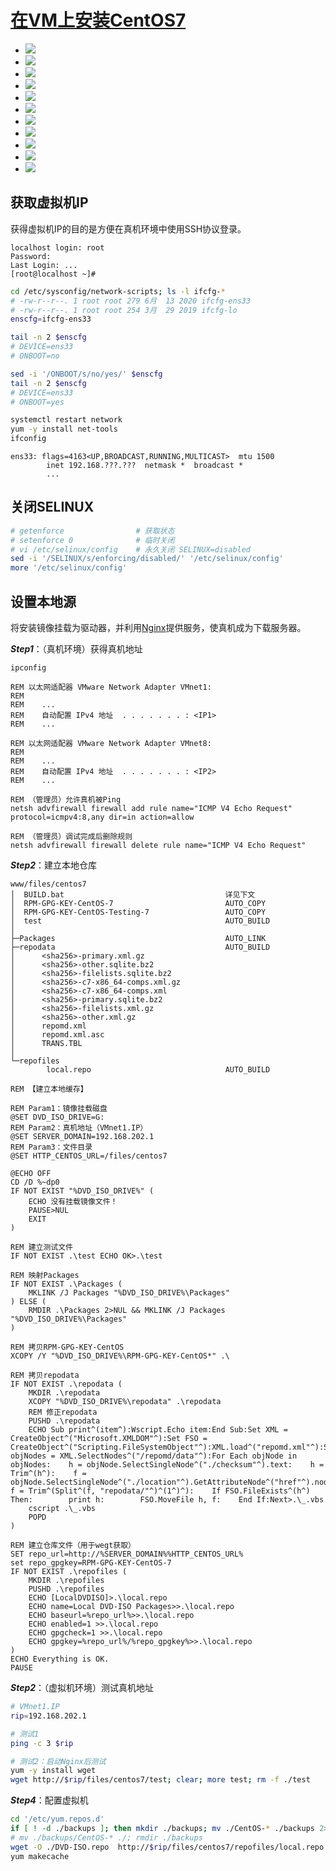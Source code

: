 <link rel="stylesheet" href="https://zhmhbest.gitee.io/hellomathematics/style/index.css">
<script src="https://zhmhbest.gitee.io/hellomathematics/style/index.js"></script>

# [在VM上安装CentOS7](../index.html)

- ![](./images/vm_disk.png)
- ![](./images/adapter.png)
- ![](./images/vm_adapter.png)
- ![](./images/centos7_install.png)
- ![](./images/centos7_kdump.png)
- ![](./images/centos7_net1.png)
- ![](./images/centos7_net2.png)
- ![](./images/centos7_disk1.png)
- ![](./images/centos7_disk2.png)
- ![](./images/centos7_disk3.png)
- ![](./images/vm_ssh.png)

## 获取虚拟机IP

获得虚拟机IP的目的是方便在真机环境中使用SSH协议登录。

```
localhost login: root
Password:
Last Login: ...
[root@localhost ~]#
```

```bash
cd /etc/sysconfig/network-scripts; ls -l ifcfg-*
# -rw-r--r--. 1 root root 279 6月  13 2020 ifcfg-ens33
# -rw-r--r--. 1 root root 254 3月  29 2019 ifcfg-lo
enscfg=ifcfg-ens33

tail -n 2 $enscfg
# DEVICE=ens33
# ONBOOT=no

sed -i '/ONBOOT/s/no/yes/' $enscfg
tail -n 2 $enscfg
# DEVICE=ens33
# ONBOOT=yes

systemctl restart network
yum -y install net-tools
ifconfig
```

```
ens33: flags=4163<UP,BROADCAST,RUNNING,MULTICAST>  mtu 1500
        inet 192.168.???.???  netmask *  broadcast *
        ...
```

## 关闭SELINUX

```bash
# getenforce                # 获取状态
# setenforce 0              # 临时关闭
# vi /etc/selinux/config    # 永久关闭 SELINUX=disabled
sed -i '/SELINUX/s/enforcing/disabled/' '/etc/selinux/config'
more '/etc/selinux/config'
```

## 设置本地源

将安装镜像挂载为驱动器，并利用[Nginx](http://nginx.org/en/download.html)提供服务，使真机成为下载服务器。

***Step1***：（真机环境）获得真机地址

```batch
ipconfig

REM 以太网适配器 VMware Network Adapter VMnet1:
REM 
REM    ...
REM    自动配置 IPv4 地址  . . . . . . . : <IP1>
REM    ...

REM 以太网适配器 VMware Network Adapter VMnet8:
REM 
REM    ...
REM    自动配置 IPv4 地址  . . . . . . . : <IP2>
REM    ...

REM （管理员）允许真机被Ping
netsh advfirewall firewall add rule name="ICMP V4 Echo Request" protocol=icmpv4:8,any dir=in action=allow

REM （管理员）调试完成后删除规则
netsh advfirewall firewall delete rule name="ICMP V4 Echo Request"
```

***Step2***：建立本地仓库

```
www/files/centos7
│  BUILD.bat                                    详见下文
│  RPM-GPG-KEY-CentOS-7                         AUTO_COPY
│  RPM-GPG-KEY-CentOS-Testing-7                 AUTO_COPY
│  test                                         AUTO_BUILD
│
├─Packages                                      AUTO_LINK
├─repodata                                      AUTO_BUILD
│      <sha256>-primary.xml.gz
│      <sha256>-other.sqlite.bz2
│      <sha256>-filelists.sqlite.bz2
│      <sha256>-c7-x86_64-comps.xml.gz
│      <sha256>-c7-x86_64-comps.xml
│      <sha256>-primary.sqlite.bz2
│      <sha256>-filelists.xml.gz
│      <sha256>-other.xml.gz
│      repomd.xml
│      repomd.xml.asc
│      TRANS.TBL
│
└─repofiles
        local.repo                              AUTO_BUILD
```

```batch
REM 【建立本地缓存】

REM Param1：镜像挂载磁盘
@SET DVD_ISO_DRIVE=G:
REM Param2：真机地址（VMnet1.IP）
@SET SERVER_DOMAIN=192.168.202.1
REM Param3：文件目录
@SET HTTP_CENTOS_URL=/files/centos7

@ECHO OFF
CD /D %~dp0
IF NOT EXIST "%DVD_ISO_DRIVE%" (
    ECHO 没有挂载镜像文件！
    PAUSE>NUL
    EXIT
)

REM 建立测试文件
IF NOT EXIST .\test ECHO OK>.\test

REM 映射Packages
IF NOT EXIST .\Packages (
    MKLINK /J Packages "%DVD_ISO_DRIVE%\Packages"
) ELSE (
    RMDIR .\Packages 2>NUL && MKLINK /J Packages "%DVD_ISO_DRIVE%\Packages"
)

REM 拷贝RPM-GPG-KEY-CentOS
XCOPY /Y "%DVD_ISO_DRIVE%\RPM-GPG-KEY-CentOS*" .\

REM 拷贝repodata
IF NOT EXIST .\repodata (
    MKDIR .\repodata
    XCOPY "%DVD_ISO_DRIVE%\repodata" .\repodata
    REM 修正repodata
    PUSHD .\repodata
    ECHO Sub print^(item^):Wscript.Echo item:End Sub:Set XML = CreateObject^("Microsoft.XMLDOM"^):Set FSO = CreateObject^("Scripting.FileSystemObject"^):XML.load^("repomd.xml"^):Set objNodes = XML.SelectNodes^("/repomd/data"^):For Each objNode in objNodes:    h = objNode.SelectSingleNode^("./checksum"^).text:    h = Trim^(h^):    f = objNode.SelectSingleNode^("./location"^).GetAttributeNode^("href"^).nodevalue:    f = Trim^(Split^(f, "repodata/"^)^(1^)^):    If FSO.FileExists^(h^) Then:        print h:        FSO.MoveFile h, f:    End If:Next>.\_.vbs
    cscript .\_.vbs
    POPD
)

REM 建立仓库文件（用于wegt获取）
SET repo_url=http://%SERVER_DOMAIN%%HTTP_CENTOS_URL%
set repo_gpgkey=RPM-GPG-KEY-CentOS-7
IF NOT EXIST .\repofiles (
    MKDIR .\repofiles
    PUSHD .\repofiles
    ECHO [LocalDVDISO]>.\local.repo
    ECHO name=Local DVD-ISO Packages>>.\local.repo
    ECHO baseurl=%repo_url%>>.\local.repo
    ECHO enabled=1 >>.\local.repo
    ECHO gpgcheck=1 >>.\local.repo
    ECHO gpgkey=%repo_url%/%repo_gpgkey%>>.\local.repo
)
ECHO Everything is OK.
PAUSE
```

***Step2***：（虚拟机环境）测试真机地址

```bash
# VMnet1.IP
rip=192.168.202.1

# 测试1
ping -c 3 $rip

# 测试2：启动Nginx后测试
yum -y install wget
wget http://$rip/files/centos7/test; clear; more test; rm -f ./test
```

***Step4***：配置虚拟机

```bash
cd '/etc/yum.repos.d'
if [ ! -d ./backups ]; then mkdir ./backups; mv ./CentOS-* ./backups 2>/dev/null || echo Nothing will be moved.; fi
# mv ./backups/CentOS-* ./; rmdir ./backups
wget -O ./DVD-ISO.repo  http://$rip/files/centos7/repofiles/local.repo
yum makecache
```

